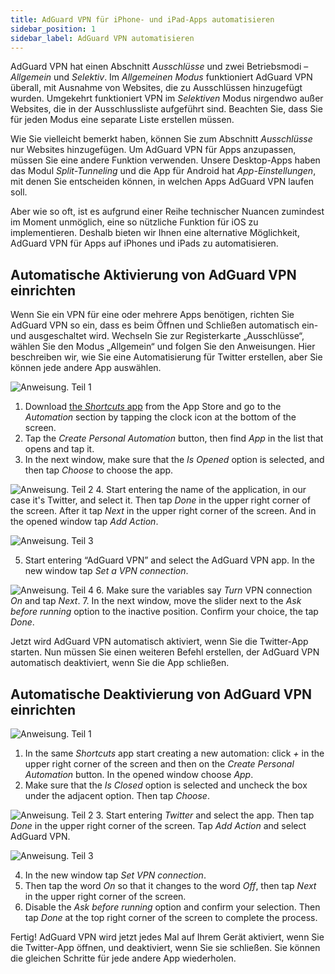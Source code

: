 ```yaml
---
title: AdGuard VPN für iPhone- und iPad-Apps automatisieren
sidebar_position: 1
sidebar_label: AdGuard VPN automatisieren
---
```


AdGuard VPN hat einen Abschnitt *Ausschlüsse* und zwei Betriebsmodi – *Allgemein* und *Selektiv*. Im *Allgemeinen Modus* funktioniert AdGuard VPN überall, mit Ausnahme von Websites, die zu Ausschlüssen hinzugefügt wurden. Umgekehrt funktioniert VPN im *Selektiven* Modus nirgendwo außer Websites, die in der Ausschlussliste aufgeführt sind. Beachten Sie, dass Sie für jeden Modus eine separate Liste erstellen müssen.

Wie Sie vielleicht bemerkt haben, können Sie zum Abschnitt *Ausschlüsse* nur Websites hinzugefügen. Um AdGuard VPN für Apps anzupassen, müssen Sie eine andere Funktion verwenden. Unsere Desktop-Apps haben das Modul *Split-Tunneling* und die App für Android hat *App-Einstellungen*,  mit denen Sie entscheiden können, in welchen Apps AdGuard VPN laufen soll.

Aber wie so oft, ist es aufgrund einer Reihe technischer Nuancen zumindest im Moment unmöglich, eine so nützliche Funktion für iOS zu implementieren. Deshalb bieten wir Ihnen eine alternative Möglichkeit, AdGuard VPN für Apps auf iPhones und iPads zu automatisieren.

## Automatische Aktivierung von AdGuard VPN einrichten

Wenn Sie ein VPN für eine oder mehrere Apps benötigen, richten Sie AdGuard VPN so ein, dass es beim Öffnen und Schließen automatisch ein- und ausgeschaltet wird. Wechseln Sie zur Registerkarte „Ausschlüsse“, wählen Sie den Modus „Allgemein“ und folgen Sie den Anweisungen. Hier beschreiben wir, wie Sie eine Automatisierung für Twitter erstellen, aber Sie können jede andere App auswählen.

![Anweisung. Teil 1](https://cdn.adguard.com/public/Adguard/Blog/VPNauto/vpn_on1_en.jpg)
1. Download [the *Shortcuts* app](https://apps.apple.com/us/app/shortcuts/id915249334) from the App Store and go to the *Automation* section by tapping the clock icon at the bottom of the screen.
2. Tap the *Create Personal Automation* button, then find *App* in the list that opens and tap it.
3. In the next window, make sure that the *Is Opened* option is selected, and then tap *Choose* to choose the app.

![Anweisung. Teil 2](https://cdn.adguard.com/public/Adguard/Blog/VPNauto/vpn_on2_en.jpg)
4. Start entering the name of the application, in our case it's Twitter, and select it. Then tap *Done* in the upper right corner of the screen. After it tap *Next* in the upper right corner of the screen. And in the opened window tap *Add Action*.

![Anweisung. Teil 3](https://cdn.adguard.com/public/Adguard/Blog/VPNauto/vpn_on3_en.jpg)

5. Start entering “AdGuard VPN” and select the AdGuard VPN app. In the new window tap *Set a VPN connection*.

![Anweisung. Teil 4](https://cdn.adguard.com/public/Adguard/Blog/VPNauto/vpn_on4_en.jpg)
6. Make sure the variables say *Turn* VPN connection *On* and tap *Next*.
7. In the next window, move the slider next to the *Ask before running* option to the inactive position. Confirm your choice, the tap *Done*.

Jetzt wird AdGuard VPN automatisch aktiviert, wenn Sie die Twitter-App starten. Nun müssen Sie einen weiteren Befehl erstellen, der AdGuard VPN automatisch deaktiviert, wenn Sie die App schließen.

## Automatische Deaktivierung von AdGuard VPN einrichten

![Anweisung. Teil 1](https://cdn.adguard.com/public/Adguard/Blog/VPNauto/vpn_off1_en.jpg)
1. In the same *Shortcuts* app start creating a new automation: click *+* in the upper right corner of the screen and then on the *Create Personal Automation* button. In the opened window choose *App*.
2. Make sure that the *Is Closed* option is selected and uncheck the box under the adjacent option. Then tap *Choose*.

![Anweisung. Teil 2](https://cdn.adguard.com/public/Adguard/Blog/VPNauto/vpn_off2_en.jpg)
3. Start entering *Twitter* and select the app. Then tap *Done* in the upper right corner of the screen. Tap *Add Action* and select AdGuard VPN.

![Anweisung. Teil 3](https://cdn.adguard.com/public/Adguard/Blog/VPNauto/vpn_off3_en.jpg)

4. In the new window tap *Set VPN connection*.
5. Then tap the word *On* so that it changes to the word *Off*, then tap *Next* in the upper right corner of the screen.
6. Disable the *Ask before running* option and confirm your selection. Then tap *Done* at the top right corner of the screen to complete the process.

Fertig! AdGuard VPN wird jetzt jedes Mal auf Ihrem Gerät aktiviert, wenn Sie die Twitter-App öffnen, und deaktiviert, wenn Sie sie schließen. Sie können die gleichen Schritte für jede andere App wiederholen. 